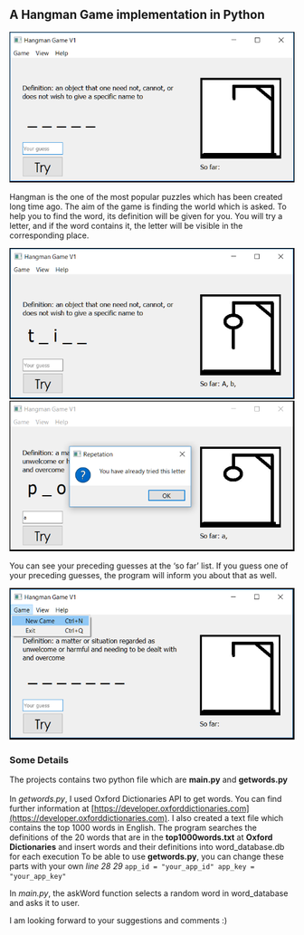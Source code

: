 ## A Hangman Game implementation in Python

![start](https://github.com/Bhasfe/Hangman/blob/master/images/start.png)

Hangman is the one of the most popular puzzles which has been created long time ago. The aim of the game is finding the world which is asked. To help you to find the word, its definition will be given for you. You will try a letter, and if the word contains it, the letter will be visible in the corresponding place.
 
![guesses](https://github.com/Bhasfe/Hangman/blob/master/images/guesses.png)
![repetation](https://github.com/Bhasfe/Hangman/blob/master/images/repetation.png)

You can see your preceding guesses at the ‘so far’ list. If you guess one of your preceding guesses, the program will inform you about that as well.

![newgame](https://github.com/Bhasfe/Hangman/blob/master/images/new.png)
 
### Some Details
The projects contains two python file which are **main.py** and **getwords.py**<br>
<br>
In *getwords.py*, I used Oxford Dictionaries API to get words. You can find further information at [https://developer.oxforddictionaries.com](https://developer.oxforddictionaries.com).
I also created a text file which contains the top 1000 words in English.
The program searches the definitions of the 20 words that are in the **top1000words.txt** at **Oxford Dictionaries** and insert words and their definitions into word_database.db for each execution
To be able to use **getwords.py**, you can change these parts with your own
*line 28 29*
`app_id = "your_app_id"
app_key = "your_app_key"`

In *main.py*, the askWord function selects a random word in word_database and asks it to user.

I am looking forward to your suggestions and comments :)
